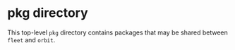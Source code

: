 # pkg directory

This top-level `pkg` directory contains packages that may be shared between `fleet` and `orbit`.

